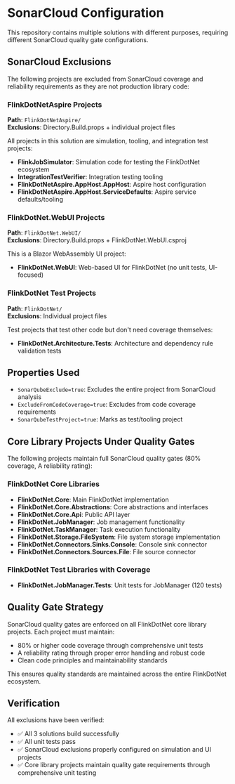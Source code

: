 # SonarCloud Configuration

This repository contains multiple solutions with different purposes, requiring different SonarCloud quality gate configurations.

## SonarCloud Exclusions

The following projects are excluded from SonarCloud coverage and reliability requirements as they are not production library code:

### FlinkDotNetAspire Projects
**Path**: `FlinkDotNetAspire/`  
**Exclusions**: Directory.Build.props + individual project files  

All projects in this solution are simulation, tooling, and integration test projects:
- **FlinkJobSimulator**: Simulation code for testing the FlinkDotNet ecosystem
- **IntegrationTestVerifier**: Integration testing tooling 
- **FlinkDotNetAspire.AppHost.AppHost**: Aspire host configuration
- **FlinkDotNetAspire.AppHost.ServiceDefaults**: Aspire service defaults/tooling

### FlinkDotNet.WebUI Projects
**Path**: `FlinkDotNet.WebUI/`  
**Exclusions**: Directory.Build.props + FlinkDotNet.WebUI.csproj  

This is a Blazor WebAssembly UI project:
- **FlinkDotNet.WebUI**: Web-based UI for FlinkDotNet (no unit tests, UI-focused)

### FlinkDotNet Test Projects
**Path**: `FlinkDotNet/`  
**Exclusions**: Individual project files  

Test projects that test other code but don't need coverage themselves:
- **FlinkDotNet.Architecture.Tests**: Architecture and dependency rule validation tests

## Properties Used

- `SonarQubeExclude=true`: Excludes the entire project from SonarCloud analysis
- `ExcludeFromCodeCoverage=true`: Excludes from code coverage requirements  
- `SonarQubeTestProject=true`: Marks as test/tooling project

## Core Library Projects Under Quality Gates

The following projects maintain full SonarCloud quality gates (80% coverage, A reliability rating):

### FlinkDotNet Core Libraries
- **FlinkDotNet.Core**: Main FlinkDotNet implementation
- **FlinkDotNet.Core.Abstractions**: Core abstractions and interfaces  
- **FlinkDotNet.Core.Api**: Public API layer
- **FlinkDotNet.JobManager**: Job management functionality
- **FlinkDotNet.TaskManager**: Task execution functionality
- **FlinkDotNet.Storage.FileSystem**: File system storage implementation
- **FlinkDotNet.Connectors.Sinks.Console**: Console sink connector
- **FlinkDotNet.Connectors.Sources.File**: File source connector

### FlinkDotNet Test Libraries with Coverage
- **FlinkDotNet.JobManager.Tests**: Unit tests for JobManager (120 tests)

## Quality Gate Strategy

SonarCloud quality gates are enforced on all FlinkDotNet core library projects. Each project must maintain:
- 80% or higher code coverage through comprehensive unit tests
- A reliability rating through proper error handling and robust code
- Clean code principles and maintainability standards

This ensures quality standards are maintained across the entire FlinkDotNet ecosystem.

## Verification

All exclusions have been verified:
- ✅ All 3 solutions build successfully
- ✅ All unit tests pass
- ✅ SonarCloud exclusions properly configured on simulation and UI projects
- ✅ Core library projects maintain quality gate requirements through comprehensive unit testing